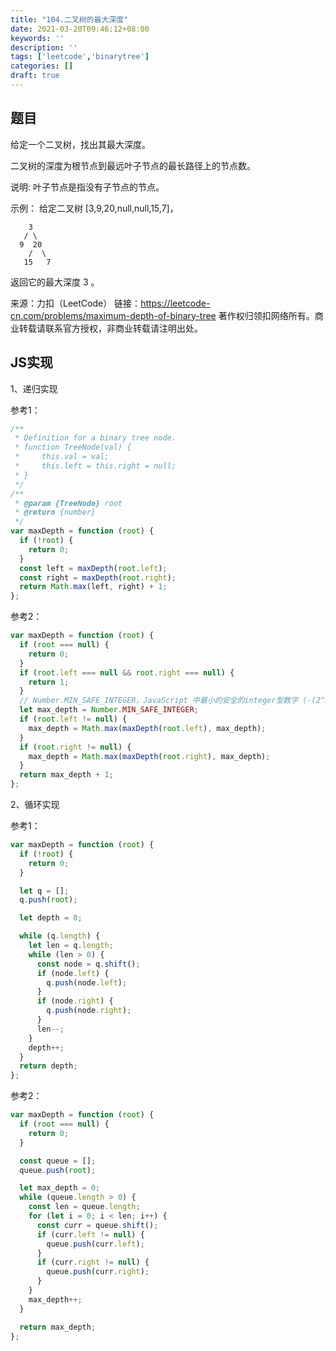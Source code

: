 ```yaml
---
title: "104.二叉树的最大深度"
date: 2021-03-20T09:46:12+08:00
keywords: ''
description: ''
tags: ['leetcode','binarytree']
categories: []
draft: true
---
```


## 题目

给定一个二叉树，找出其最大深度。

二叉树的深度为根节点到最远叶子节点的最长路径上的节点数。

说明: 叶子节点是指没有子节点的节点。

示例：
给定二叉树 [3,9,20,null,null,15,7]，
```
    3
   / \
  9  20
    /  \
   15   7
```
返回它的最大深度 3 。

来源：力扣（LeetCode）
链接：https://leetcode-cn.com/problems/maximum-depth-of-binary-tree
著作权归领扣网络所有。商业转载请联系官方授权，非商业转载请注明出处。

## JS实现

1、递归实现

参考1：
```javascript
/**
 * Definition for a binary tree node.
 * function TreeNode(val) {
 *     this.val = val;
 *     this.left = this.right = null;
 * }
 */
/**
 * @param {TreeNode} root
 * @return {number}
 */
var maxDepth = function (root) {
  if (!root) {
    return 0;
  }
  const left = maxDepth(root.left);
  const right = maxDepth(root.right);
  return Math.max(left, right) + 1;
};
```

参考2：
```javascript
var maxDepth = function (root) {
  if (root === null) {
    return 0;
  }
  if (root.left === null && root.right === null) {
    return 1;
  }
  // Number.MIN_SAFE_INTEGER，JavaScript 中最小的安全的integer型数字 (-(2^53 - 1)).
  let max_depth = Number.MIN_SAFE_INTEGER;
  if (root.left != null) {
    max_depth = Math.max(maxDepth(root.left), max_depth);
  }
  if (root.right != null) {
    max_depth = Math.max(maxDepth(root.right), max_depth);
  }
  return max_depth + 1;
};
```

2、循环实现 

参考1：
```javascript
var maxDepth = function (root) {
  if (!root) {
    return 0;
  }

  let q = [];
  q.push(root);

  let depth = 0;

  while (q.length) {
    let len = q.length;
    while (len > 0) {
      const node = q.shift();
      if (node.left) {
        q.push(node.left);
      }
      if (node.right) {
        q.push(node.right);
      }
      len--;
    }
    depth++;
  }
  return depth;
};
```

参考2：
```javascript
var maxDepth = function (root) {
  if (root === null) {
    return 0;
  }

  const queue = [];
  queue.push(root);

  let max_depth = 0;
  while (queue.length > 0) {
    const len = queue.length;
    for (let i = 0; i < len; i++) {
      const curr = queue.shift();
      if (curr.left != null) {
        queue.push(curr.left);
      }
      if (curr.right != null) {
        queue.push(curr.right);
      }
    }
    max_depth++;
  }

  return max_depth;
};
```

